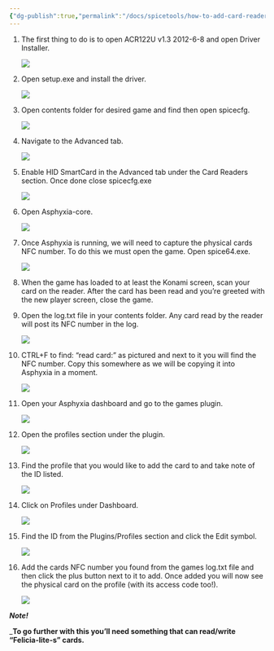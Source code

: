 ```yaml
---
{"dg-publish":true,"permalink":"/docs/spicetools/how-to-add-card-reader-to-spicetools-and-add-card-to-existing-asphyxia/"}
---
```



1. The first thing to do is to open ACR122U v1.3 2012-6-8 and open Driver Installer.
    
    ![](C:/Users/SMILE-MOBILE/Documents/iA%20Writer/img/cardreader/img01.png)
    
2. Open setup.exe and install the driver.
    
    ![](file:///C:/Users/SMILE-MOBILE/Documents/iA%20Writer/img/cardreader/img02.png)
    
3. Open contents folder for desired game and find then open spicecfg.
    
    ![](file:///C:/Users/SMILE-MOBILE/Documents/iA%20Writer/img/cardreader/img03.png)
    
4. Navigate to the Advanced tab.
    
    ![](file:///C:/Users/SMILE-MOBILE/Documents/iA%20Writer/img/cardreader/img04.png)
    
5. Enable HID SmartCard in the Advanced tab under the Card Readers section. Once done close spicecfg.exe
    
    ![](file:///C:/Users/SMILE-MOBILE/Documents/iA%20Writer/img/cardreader/img05.png)
    
6. Open Asphyxia-core.
    
    ![](file:///C:/Users/SMILE-MOBILE/Documents/iA%20Writer/img/cardreader/img06.png)
    
7. Once Asphyxia is running, we will need to capture the physical cards NFC number. To do this we must open the game. Open spice64.exe.
    
    ![](file:///C:/Users/SMILE-MOBILE/Documents/iA%20Writer/img/cardreader/img07.png)
    
8. When the game has loaded to at least the Konami screen, scan your card on the reader. After the card has been read and you’re greeted with the new player screen, close the game.
    
9. Open the log.txt file in your contents folder. Any card read by the reader will post its NFC number in the log.
    
    ![](file:///C:/Users/SMILE-MOBILE/Documents/iA%20Writer/img/cardreader/img08.png)
    
10. CTRL+F to find: “read card:” as pictured and next to it you will find the NFC number. Copy this somewhere as we will be copying it into Asphyxia in a moment.
    
    ![](file:///C:/Users/SMILE-MOBILE/Documents/iA%20Writer/img/cardreader/img09.png)
    
11. Open your Asphyxia dashboard and go to the games plugin.
    
    ![](file:///C:/Users/SMILE-MOBILE/Documents/iA%20Writer/img/cardreader/img10.png)
    
12. Open the profiles section under the plugin.
    
    ![](file:///C:/Users/SMILE-MOBILE/Documents/iA%20Writer/img/cardreader/img11.png)
    
13. Find the profile that you would like to add the card to and take note of the ID listed.
    
    ![](file:///C:/Users/SMILE-MOBILE/Documents/iA%20Writer/img/cardreader/img12.png)
    
14. Click on Profiles under Dashboard.
    
    ![](file:///C:/Users/SMILE-MOBILE/Documents/iA%20Writer/img/cardreader/img13.png)
    
15. Find the ID from the Plugins/Profiles section and click the Edit symbol.
    
    ![](file:///C:/Users/SMILE-MOBILE/Documents/iA%20Writer/img/cardreader/img14.png)
    
16. Add the cards NFC number you found from the games log.txt file and then click the plus button next to it to add. Once added you will now see the physical card on the profile (with its access code too!).
    
    ![](file:///C:/Users/SMILE-MOBILE/Documents/iA%20Writer/img/cardreader/img15.png)
    

_**Note!**_

_**To go further with this you’ll need something that can read/write “Felicia-lite-s” cards.**

